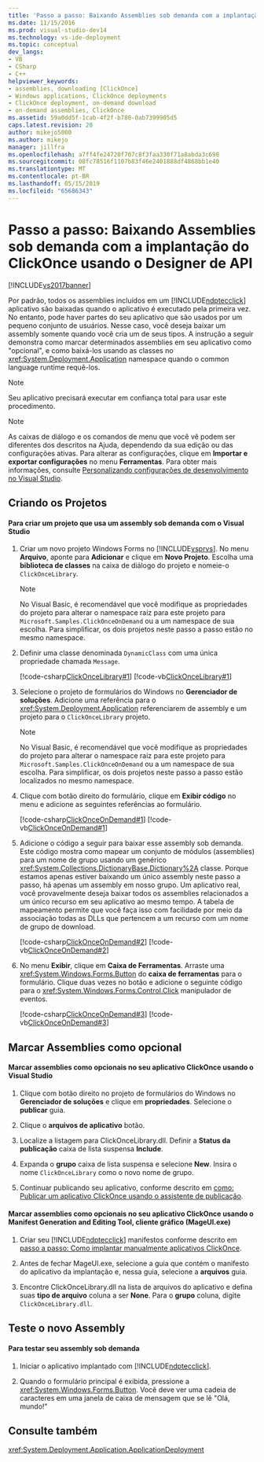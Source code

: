 ```yaml
---
title: 'Passo a passo: Baixando Assemblies sob demanda com a implantação do ClickOnce usando o Designer de API | Microsoft Docs'
ms.date: 11/15/2016
ms.prod: visual-studio-dev14
ms.technology: vs-ide-deployment
ms.topic: conceptual
dev_langs:
- VB
- CSharp
- C++
helpviewer_keywords:
- assemblies, downloading [ClickOnce]
- Windows applications, ClickOnce deployments
- ClickOnce deployment, on-demand download
- on-demand assemblies, ClickOnce
ms.assetid: 59a0dd5f-1cab-4f2f-b780-0ab7399905d5
caps.latest.revision: 20
author: mikejo5000
ms.author: mikejo
manager: jillfra
ms.openlocfilehash: a7ff4fe24720f707c8f3faa330f71a8abda3c698
ms.sourcegitcommit: 08fc78516f1107b83f46e2401888df4868bb1e40
ms.translationtype: MT
ms.contentlocale: pt-BR
ms.lasthandoff: 05/15/2019
ms.locfileid: "65686343"
---
```

# <a name="walkthrough-downloading-assemblies-on-demand-with-the-clickonce-deployment-api-using-the-designer"></a>Passo a passo: Baixando Assemblies sob demanda com a implantação do ClickOnce usando o Designer de API
[!INCLUDE[vs2017banner](../includes/vs2017banner.md)]

Por padrão, todos os assemblies incluídos em um [!INCLUDE[ndptecclick](../includes/ndptecclick-md.md)] aplicativo são baixadas quando o aplicativo é executado pela primeira vez. No entanto, pode haver partes do seu aplicativo que são usados por um pequeno conjunto de usuários. Nesse caso, você deseja baixar um assembly somente quando você cria um de seus tipos. A instrução a seguir demonstra como marcar determinados assemblies em seu aplicativo como "opcional", e como baixá-los usando as classes no <xref:System.Deployment.Application> namespace quando o common language runtime requê-los.  
  
> [!NOTE]
> Seu aplicativo precisará executar em confiança total para usar este procedimento.  
  
> [!NOTE]
> As caixas de diálogo e os comandos de menu que você vê podem ser diferentes dos descritos na Ajuda, dependendo da sua edição ou das configurações ativas. Para alterar as configurações, clique em **Importar e exportar configurações** no menu **Ferramentas**. Para obter mais informações, consulte [Personalizando configurações de desenvolvimento no Visual Studio](https://msdn.microsoft.com/22c4debb-4e31-47a8-8f19-16f328d7dcd3).  
  
## <a name="creating-the-projects"></a>Criando os Projetos  
  
#### <a name="to-create-a-project-that-uses-an-on-demand-assembly-with-visual-studio"></a>Para criar um projeto que usa um assembly sob demanda com o Visual Studio  
  
1. Criar um novo projeto Windows Forms no [!INCLUDE[vsprvs](../includes/vsprvs-md.md)]. No menu **Arquivo**, aponte para **Adicionar** e clique em **Novo Projeto**. Escolha uma **biblioteca de classes** na caixa de diálogo do projeto e nomeie-o `ClickOnceLibrary`.  
  
    > [!NOTE]
    > No Visual Basic, é recomendável que você modifique as propriedades do projeto para alterar o namespace raiz para este projeto para `Microsoft.Samples.ClickOnceOnDemand` ou a um namespace de sua escolha. Para simplificar, os dois projetos neste passo a passo estão no mesmo namespace.  
  
2. Definir uma classe denominada `DynamicClass` com uma única propriedade chamada `Message`.  
  
     [!code-csharp[ClickOnceLibrary#1](../snippets/csharp/VS_Snippets_Winforms/ClickOnceLibrary/CS/Class1.cs#1)]
     [!code-vb[ClickOnceLibrary#1](../snippets/visualbasic/VS_Snippets_Winforms/ClickOnceLibrary/VB/Class1.vb#1)]  
  
3. Selecione o projeto de formulários do Windows no **Gerenciador de soluções**. Adicione uma referência para o <xref:System.Deployment.Application> referenciarem de assembly e um projeto para o `ClickOnceLibrary` projeto.  
  
    > [!NOTE]
    > No Visual Basic, é recomendável que você modifique as propriedades do projeto para alterar o namespace raiz para este projeto para `Microsoft.Samples.ClickOnceOnDemand` ou a um namespace de sua escolha. Para simplificar, os dois projetos neste passo a passo estão localizados no mesmo namespace.  
  
4. Clique com botão direito do formulário, clique em **Exibir código** no menu e adicione as seguintes referências ao formulário.  
  
     [!code-csharp[ClickOnceOnDemand#1](../snippets/csharp/VS_Snippets_Winforms/ClickOnceOnDemand/CS/Form1.cs#1)]
     [!code-vb[ClickOnceOnDemand#1](../snippets/visualbasic/VS_Snippets_Winforms/ClickOnceOnDemand/VB/Form1.vb#1)]  
  
5. Adicione o código a seguir para baixar esse assembly sob demanda. Este código mostra como mapear um conjunto de módulos (assemblies) para um nome de grupo usando um genérico <xref:System.Collections.DictionaryBase.Dictionary%2A> classe. Porque estamos apenas estiver baixando um único assembly neste passo a passo, há apenas um assembly em nosso grupo. Um aplicativo real, você provavelmente deseja baixar todos os assemblies relacionados a um único recurso em seu aplicativo ao mesmo tempo. A tabela de mapeamento permite que você faça isso com facilidade por meio da associação todas as DLLs que pertencem a um recurso com um nome de grupo de download.  
  
     [!code-csharp[ClickOnceOnDemand#2](../snippets/csharp/VS_Snippets_Winforms/ClickOnceOnDemand/CS/Form1.cs#2)]
     [!code-vb[ClickOnceOnDemand#2](../snippets/visualbasic/VS_Snippets_Winforms/ClickOnceOnDemand/VB/Form1.vb#2)]  
  
6. No menu **Exibir**, clique em **Caixa de Ferramentas**. Arraste uma <xref:System.Windows.Forms.Button> do **caixa de ferramentas** para o formulário. Clique duas vezes no botão e adicione o seguinte código para o <xref:System.Windows.Forms.Control.Click> manipulador de eventos.  
  
     [!code-csharp[ClickOnceOnDemand#3](../snippets/csharp/VS_Snippets_Winforms/ClickOnceOnDemand/CS/Form1.cs#3)]
     [!code-vb[ClickOnceOnDemand#3](../snippets/visualbasic/VS_Snippets_Winforms/ClickOnceOnDemand/VB/Form1.vb#3)]  
  
## <a name="marking-assemblies-as-optional"></a>Marcar Assemblies como opcional  
  
#### <a name="to-mark-assemblies-as-optional-in-your-clickonce-application-by-using-visual-studio"></a>Marcar assemblies como opcionais no seu aplicativo ClickOnce usando o Visual Studio  
  
1. Clique com botão direito no projeto de formulários do Windows no **Gerenciador de soluções** e clique em **propriedades**. Selecione o **publicar** guia.  
  
2. Clique o **arquivos de aplicativo** botão.  
  
3. Localize a listagem para ClickOnceLibrary.dll. Definir a **Status da publicação** caixa de lista suspensa **Include**.  
  
4. Expanda o **grupo** caixa de lista suspensa e selecione **New**. Insira o nome `ClickOnceLibrary` como o novo nome de grupo.  
  
5. Continuar publicando seu aplicativo, conforme descrito em [como: Publicar um aplicativo ClickOnce usando o assistente de publicação](../deployment/how-to-publish-a-clickonce-application-using-the-publish-wizard.md).  
  
#### <a name="to-mark-assemblies-as-optional-in-your-clickonce-application-by-using-manifest-generation-and-editing-tool--graphical-client-mageuiexe"></a>Marcar assemblies como opcionais no seu aplicativo ClickOnce usando o Manifest Generation and Editing Tool, cliente gráfico (MageUI.exe)  
  
1. Criar seu [!INCLUDE[ndptecclick](../includes/ndptecclick-md.md)] manifestos conforme descrito em [passo a passo: Como implantar manualmente aplicativos ClickOnce](../deployment/walkthrough-manually-deploying-a-clickonce-application.md).  
  
2. Antes de fechar MageUI.exe, selecione a guia que contém o manifesto do aplicativo da implantação e, nessa guia, selecione a **arquivos** guia.  
  
3. Encontre ClickOnceLibrary.dll na lista de arquivos do aplicativo e defina suas **tipo de arquivo** coluna a ser **None**. Para o **grupo** coluna, digite `ClickOnceLibrary.dll`.  
  
## <a name="testing-the-new-assembly"></a>Teste o novo Assembly  
  
#### <a name="to-test-your-on-demand-assembly"></a>Para testar seu assembly sob demanda  
  
1. Iniciar o aplicativo implantado com [!INCLUDE[ndptecclick](../includes/ndptecclick-md.md)].  
  
2. Quando o formulário principal é exibida, pressione a <xref:System.Windows.Forms.Button>. Você deve ver uma cadeia de caracteres em uma janela de caixa de mensagem que se lê "Olá, mundo!"  
  
## <a name="see-also"></a>Consulte também  
 <xref:System.Deployment.Application.ApplicationDeployment>
